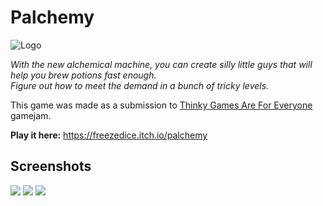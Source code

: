 # Palchemy
![Logo](https://img.itch.zone/aW1nLzEwODE3MzAxLnBuZw==/original/2Uk5m%2F.png)

*With the new alchemical machine, you can create silly little guys that will help you brew potions fast enough.  
Figure out how to meet the demand in a bunch of tricky levels.*

This game was made as a submission to [Thinky Games Are For Everyone](https://itch.io/jam/thinky-games-are-for-everyone/rate/1830551) gamejam.

**Play it here:** https://freezedice.itch.io/palchemy
## Screenshots

![](https://img.itch.zone/aW1hZ2UvMTgzMDU1MS8xMDgxNzM5Ny5wbmc=/original/pejYUp.png) ![](https://img.itch.zone/aW1hZ2UvMTgzMDU1MS8xMDgxNzM5OC5wbmc=/original/tYwHyT.png)
![](https://img.itch.zone/aW1hZ2UvMTgzMDU1MS8xMDgxNzM5OS5wbmc=/original/CcsO76.png) 